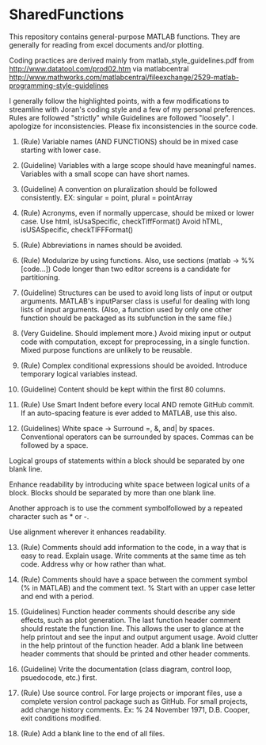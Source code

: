 # SharedFunctions
This repository contains general-purpose MATLAB functions. They are generally for reading from excel 
documents and/or plotting.

Coding practices are derived mainly from 
	matlab_style_guidelines.pdf from http://www.datatool.com/prod02.htm 
via matlabcentral 
	http://www.mathworks.com/matlabcentral/fileexchange/2529-matlab-programming-style-guidelines

I generally follow the highlighted points, with a few modifications to streamline with Joran's 
coding style and a few of my personal preferences. Rules are followed "strictly" while Guidelines 
are followed "loosely". I apologize for inconsistencies. Please fix inconsistencies in the source code.


1. (Rule) Variable names (AND FUNCTIONS) should be in mixed case starting with lower case.

2. (Guideline) Variables with a large scope should have meaningful names. Variables with a small scope can have short names.

3. (Guideline) A convention on pluralization should be followed consistently. EX: singular = point, plural = pointArray

4. (Rule) Acronyms, even if normally uppercase, should be mixed or lower case.
Use html, isUsaSpecific, checkTiffFormat()
Avoid hTML, isUSASpecific, checkTIFFFormat()

5. (Rule) Abbreviations in names should be avoided.

6. (Rule) Modularize by using functions. Also, use sections (matlab -> %%[code...]) Code longer than two editor screens is a candidate for partitioning.

7. (Guideline) Structures can be used to avoid long lists of input or output arguments. MATLAB's inputParser class is useful for dealing with long lists of input arguments. (Also, a function used by only one other function should be packaged as its subfunction in the same file.)

8. (Very Guideline. Should implement more.) Avoid mixing input or output code with computation, except for preprocessing, in a single
function. Mixed purpose functions are unlikely to be reusable.

9. (Rule) Complex conditional expressions should be avoided. Introduce temporary logical
variables instead.

10. (Guideline) Content should be kept within the first 80 columns.

11. (Rule) Use Smart Indent before every local AND remote GitHub commit. If an auto-spacing feature is ever added to MATLAB, use this also.

12. (Guidelines) White space -> 
Surround =, &, and| by spaces. Conventional operators can be surrounded by spaces. Commas can be followed by a space. 

Logical groups of statements within a block should be separated by one blank line.

Enhance readability by introducing white space between logical units of a block.
Blocks should be separated by more than one blank line.


Another approach is to use the comment symbolfollowed by a repeated character such as * or -.

Use alignment wherever it enhances readability.

13. (Rule) Comments should add information to the code, in a way that is easy to read. Explain usage. Write comments at the same time as teh code. Address why or how rather than what.

14. (Rule) Comments should have a space between the comment symbol (% in MATLAB) and the comment text. % Start with an upper case letter and end with a period.

15. (Guidelines) Function header comments should describe any side effects, such as plot generation. The last function header comment should restate the function line. This allows the user to glance at the help printout and see the input and output argument usage. Avoid clutter in the help printout of the function header. Add a blank line between header comments that should be printed and other header comments.

16. (Guideline) Vrite the documentation (class diagram, control loop, psuedocode, etc.) first.

17. (Rule) Use source control. For large projects or imporant files, use a complete version control package such as GitHub. For small projects, add change history comments. Ex: % 24 November 1971, D.B. Cooper, exit conditions modified.

18. (Rule) Add a blank line to the end of all files.